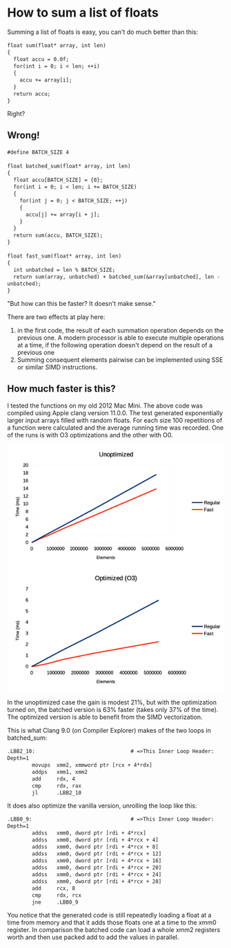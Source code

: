 How to sum a list of floats
=============================

Summing a list of floats is easy, you can't do much better than this:

~~~
float sum(float* array, int len)
{
  float accu = 0.0f;
  for(int i = 0; i < len; ++i)
  {
    accu += array[i];
  }
  return accu;
}
~~~

Right?

Wrong!
--------
~~~
#define BATCH_SIZE 4 

float batched_sum(float* array, int len)
{
  float accu[BATCH_SIZE] = {0};
  for(int i = 0; i < len; i += BATCH_SIZE)
  {
    for(int j = 0; j < BATCH_SIZE; ++j)
    {
      accu[j] += array[i + j];
    }
  }
  return sum(accu, BATCH_SIZE);
}

float fast_sum(float* array, int len)
{
  int unbatched = len % BATCH_SIZE;
  return sum(array, unbatched) + batched_sum(&array[unbatched], len - unbatched);
}
~~~

"But how can this be faster? It doesn't make sense."

There are two effects at play here: 
  1) in the first code, the result of each summation operation depends on the previous one.
     A modern processor is able to execute multiple operations at a time, if the following operation doesn't depend on the result of a previous one
  2) Summing consequent elements pairwise can be implemented using SSE or similar SIMD instructions. 

How much faster is this?
--------------------------
I tested the functions on my old 2012 Mac Mini. The above code was compiled using Apple clang version 11.0.0.
The test generated exponentially larger input arrays filled with random floats. For each size 100 repetitions of a function
were calculated and the average running time was recorded. One of the runs is with O3 optimizations and the other with O0.

![Results with O0](O0.png)
![Results with O3](O3.png)

In the unoptimized case the gain is modest 21%, but with the optimization turned on, the batched version is 63% faster (takes only 37% of the time). The optimized version is able to benefit from the SIMD vectorization.

This is what Clang 9.0 (on Compiler Explorer) makes of the two loops in batched_sum:
~~~
.LBB2_10:                               # =>This Inner Loop Header: Depth=1
        movups  xmm2, xmmword ptr [rcx + 4*rdx]
        addps   xmm1, xmm2
        add     rdx, 4
        cmp     rdx, rax
        jl      .LBB2_10
~~~

It does also optimize the vanilla version, unrolling the loop like this:
~~~
.LBB0_9:                                # =>This Inner Loop Header: Depth=1
        addss   xmm0, dword ptr [rdi + 4*rcx]
        addss   xmm0, dword ptr [rdi + 4*rcx + 4]
        addss   xmm0, dword ptr [rdi + 4*rcx + 8]
        addss   xmm0, dword ptr [rdi + 4*rcx + 12]
        addss   xmm0, dword ptr [rdi + 4*rcx + 16]
        addss   xmm0, dword ptr [rdi + 4*rcx + 20]
        addss   xmm0, dword ptr [rdi + 4*rcx + 24]
        addss   xmm0, dword ptr [rdi + 4*rcx + 28]
        add     rcx, 8
        cmp     rdx, rcx
        jne     .LBB0_9
~~~
You notice that the generated code is still repeatedly loading a float at a time from memory and that it adds those floats one at a time to the xmm0 register. In comparison the batched code can load a whole xmm2 registers worth and then use packed add to add the values in parallel. 
